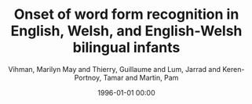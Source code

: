 ---
layout: post
title: Onset of word form recognition in English, Welsh, and English-Welsh bilingual infants

date: 1996-01-01 00:00
author: Vihman, Marilyn May and Thierry, Guillaume and Lum, Jarrad and Keren-Portnoy, Tamar and Martin, Pam
journal: Applied Psycholinguistics

link: https://doi.org/10.1017/S0142716407070269

year: 2007
---